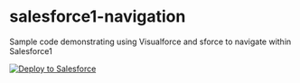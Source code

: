 salesforce1-navigation
======================

Sample code demonstrating using Visualforce and sforce to navigate within Salesforce1


<a href="https://githubsfdeploy.herokuapp.com?owner=jesseendo&repo=salesforce1-navigation">
  <img alt="Deploy to Salesforce"
       src="https://raw.githubusercontent.com/afawcett/githubsfdeploy/master/src/main/webapp/resources/img/deploy.png">
</a>
